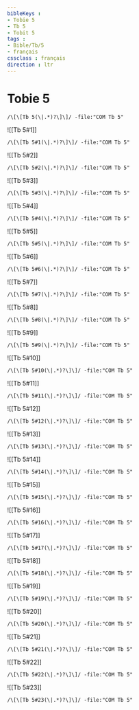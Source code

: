 ```yaml
---
bibleKeys : 
- Tobie 5
- Tb 5
- Tobit 5
tags : 
- Bible/Tb/5
- français
cssclass : français
direction : ltr
---
```


# Tobie 5

```query
/\[\[Tb 5(\|.*)?\]\]/ -file:"COM Tb 5"
```



![[Tb 5#1]]

```query
/\[\[Tb 5#1(\|.*)?\]\]/ -file:"COM Tb 5"
```

![[Tb 5#2]]

```query
/\[\[Tb 5#2(\|.*)?\]\]/ -file:"COM Tb 5"
```

![[Tb 5#3]]

```query
/\[\[Tb 5#3(\|.*)?\]\]/ -file:"COM Tb 5"
```

![[Tb 5#4]]

```query
/\[\[Tb 5#4(\|.*)?\]\]/ -file:"COM Tb 5"
```

![[Tb 5#5]]

```query
/\[\[Tb 5#5(\|.*)?\]\]/ -file:"COM Tb 5"
```

![[Tb 5#6]]

```query
/\[\[Tb 5#6(\|.*)?\]\]/ -file:"COM Tb 5"
```

![[Tb 5#7]]

```query
/\[\[Tb 5#7(\|.*)?\]\]/ -file:"COM Tb 5"
```

![[Tb 5#8]]

```query
/\[\[Tb 5#8(\|.*)?\]\]/ -file:"COM Tb 5"
```

![[Tb 5#9]]

```query
/\[\[Tb 5#9(\|.*)?\]\]/ -file:"COM Tb 5"
```

![[Tb 5#10]]

```query
/\[\[Tb 5#10(\|.*)?\]\]/ -file:"COM Tb 5"
```

![[Tb 5#11]]

```query
/\[\[Tb 5#11(\|.*)?\]\]/ -file:"COM Tb 5"
```

![[Tb 5#12]]

```query
/\[\[Tb 5#12(\|.*)?\]\]/ -file:"COM Tb 5"
```

![[Tb 5#13]]

```query
/\[\[Tb 5#13(\|.*)?\]\]/ -file:"COM Tb 5"
```

![[Tb 5#14]]

```query
/\[\[Tb 5#14(\|.*)?\]\]/ -file:"COM Tb 5"
```

![[Tb 5#15]]

```query
/\[\[Tb 5#15(\|.*)?\]\]/ -file:"COM Tb 5"
```

![[Tb 5#16]]

```query
/\[\[Tb 5#16(\|.*)?\]\]/ -file:"COM Tb 5"
```

![[Tb 5#17]]

```query
/\[\[Tb 5#17(\|.*)?\]\]/ -file:"COM Tb 5"
```

![[Tb 5#18]]

```query
/\[\[Tb 5#18(\|.*)?\]\]/ -file:"COM Tb 5"
```

![[Tb 5#19]]

```query
/\[\[Tb 5#19(\|.*)?\]\]/ -file:"COM Tb 5"
```

![[Tb 5#20]]

```query
/\[\[Tb 5#20(\|.*)?\]\]/ -file:"COM Tb 5"
```

![[Tb 5#21]]

```query
/\[\[Tb 5#21(\|.*)?\]\]/ -file:"COM Tb 5"
```

![[Tb 5#22]]

```query
/\[\[Tb 5#22(\|.*)?\]\]/ -file:"COM Tb 5"
```

![[Tb 5#23]]

```query
/\[\[Tb 5#23(\|.*)?\]\]/ -file:"COM Tb 5"
```

